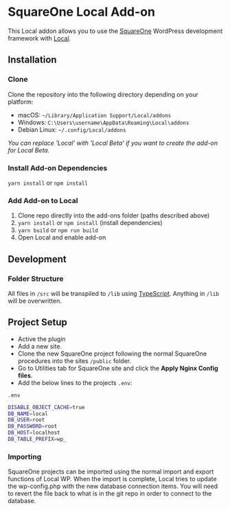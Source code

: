 # SquareOne Local Add-on

This Local addon allows you to use the [SquareOne](https://github.com/moderntribe/square-one) WordPress development framework with [Local](https://localwp.com/).

  


## Installation
### Clone

Clone the repository into the following directory depending on your platform:

- macOS: `~/Library/Application Support/Local/addons`
- Windows: `C:\Users\username\AppData\Roaming\Local\addons`
- Debian Linux: `~/.config/Local/addons`

*You can replace 'Local' with 'Local Beta' if you want to create the add-on for Local Beta.*

### Install Add-on Dependencies

`yarn install` or `npm install`

### Add Add-on to Local

1. Clone repo directly into the add-ons folder (paths described above)
2. `yarn install` or `npm install` (install dependencies)
3. `yarn build` or `npm run build`
4. Open Local and enable add-on

## Development

### Folder Structure

All files in `/src` will be transpiled to `/lib` using [TypeScript](https://www.typescriptlang.org/). Anything in `/lib` will be overwritten.

## Project Setup

- Active the plugin
- Add a new site.
- Clone the new SquareOne project following the normal SquareOne procedures into the sites `/public` folder.
- Go to Utilities tab for SquareOne site and click the **Apply Nginx Config files**.
- Add the below lines to the projects `.env`:

`.env`

```sh
DISABLE_OBJECT_CACHE=true
DB_NAME=local
DB_USER=root
DB_PASSWORD=root
DB_HOST=localhost
DB_TABLE_PREFIX=wp_
```

### Importing

SquareOne projects can be imported using the normal import and export functions
of Local WP. When the import is complete, Local tries to update the wp-config.php
with the new database connection items. You will need to revert the file back
to what is in the git repo in order to connect to the database.
